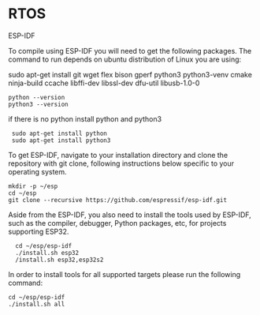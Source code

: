 # RTOS
ESP-IDF

To compile using ESP-IDF you will need to get the following packages. The command to run depends on ubuntu distribution of Linux you are using:

sudo apt-get install git wget flex bison gperf python3 python3-venv cmake ninja-build ccache libffi-dev libssl-dev dfu-util libusb-1.0-0
````
python --version
python3 --version

````

if there is no python install python and python3
````
 sudo apt-get install python
 sudo apt-get install python3
 ````
 
 To get ESP-IDF, navigate to your installation directory and clone the repository with git clone, following instructions below specific to your operating system.
 ````
 mkdir -p ~/esp
 cd ~/esp
 git clone --recursive https://github.com/espressif/esp-idf.git
 ````

Aside from the ESP-IDF, you also need to install the tools used by ESP-IDF, such as the compiler, debugger, Python packages, etc, for projects supporting ESP32.
````
  cd ~/esp/esp-idf
  ./install.sh esp32
  /install.sh esp32,esp32s2
  ````

In order to install tools for all supported targets please run the following command:
````
cd ~/esp/esp-idf
./install.sh all
````


